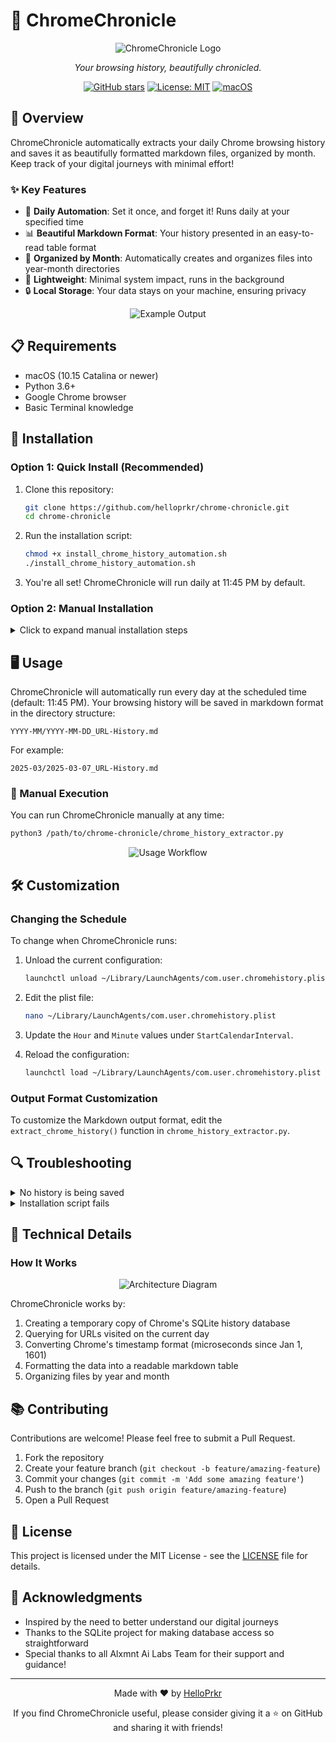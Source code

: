 # 📜 ChromeChronicle

<div align="center">

![ChromeChronicle Logo](./images/logo.png)

*Your browsing history, beautifully chronicled.*

[![GitHub stars](https://img.shields.io/github/stars/helloprkr/chrome-chronicle?style=social)](https://github.com/helloprkr/chrome-chronicle/stargazers)
[![License: MIT](https://img.shields.io/badge/License-MIT-yellow.svg)](https://opensource.org/licenses/MIT)
[![macOS](https://img.shields.io/badge/platform-macOS-blue.svg)](https://www.apple.com/macos)

</div>

## 🌟 Overview

ChromeChronicle automatically extracts your daily Chrome browsing history and saves it as beautifully formatted markdown files, organized by month. Keep track of your digital journeys with minimal effort!

### ✨ Key Features

- 🔄 **Daily Automation**: Set it once, and forget it! Runs daily at your specified time
- 📊 **Beautiful Markdown Format**: Your history presented in an easy-to-read table format
- 📂 **Organized by Month**: Automatically creates and organizes files into year-month directories
- 📱 **Lightweight**: Minimal system impact, runs in the background
- 🔒 **Local Storage**: Your data stays on your machine, ensuring privacy

<div align="center">

![Example Output](./images/example-output.png)

</div>

## 📋 Requirements

- macOS (10.15 Catalina or newer)
- Python 3.6+
- Google Chrome browser
- Basic Terminal knowledge

## 🚀 Installation

### Option 1: Quick Install (Recommended)

1. Clone this repository:
   ```bash
   git clone https://github.com/helloprkr/chrome-chronicle.git
   cd chrome-chronicle
   ```

2. Run the installation script:
   ```bash
   chmod +x install_chrome_history_automation.sh
   ./install_chrome_history_automation.sh
   ```

3. You're all set! ChromeChronicle will run daily at 11:45 PM by default.

### Option 2: Manual Installation

<details>
<summary>Click to expand manual installation steps</summary>

1. Clone this repository:
   ```bash
   git clone https://github.com/helloprkr/chrome-chronicle.git
   cd chrome-chronicle
   ```

2. Make the Python script executable:
   ```bash
   chmod +x chrome_history_extractor.py
   ```

3. Edit the plist file to update paths:
   ```bash
   nano com.user.chromehistory.plist
   ```
   Replace all instances of `REPLACE_WITH_FULL_PATH` with the full path to your ChromeChronicle directory.

4. Copy the plist file to your LaunchAgents directory:
   ```bash
   mkdir -p ~/Library/LaunchAgents
   cp com.user.chromehistory.plist ~/Library/LaunchAgents/
   ```

5. Load the launchd job:
   ```bash
   launchctl load ~/Library/LaunchAgents/com.user.chromehistory.plist
   ```

</details>

## 🖥️ Usage

ChromeChronicle will automatically run every day at the scheduled time (default: 11:45 PM). Your browsing history will be saved in markdown format in the directory structure:

```
YYYY-MM/YYYY-MM-DD_URL-History.md
```

For example:
```
2025-03/2025-03-07_URL-History.md
```

### 📝 Manual Execution

You can run ChromeChronicle manually at any time:

```bash
python3 /path/to/chrome-chronicle/chrome_history_extractor.py
```

<div align="center">

![Usage Workflow](./images/workflow.png)

</div>

## 🛠️ Customization

### Changing the Schedule

To change when ChromeChronicle runs:

1. Unload the current configuration:
   ```bash
   launchctl unload ~/Library/LaunchAgents/com.user.chromehistory.plist
   ```

2. Edit the plist file:
   ```bash
   nano ~/Library/LaunchAgents/com.user.chromehistory.plist
   ```

3. Update the `Hour` and `Minute` values under `StartCalendarInterval`.

4. Reload the configuration:
   ```bash
   launchctl load ~/Library/LaunchAgents/com.user.chromehistory.plist
   ```

### Output Format Customization

To customize the Markdown output format, edit the `extract_chrome_history()` function in `chrome_history_extractor.py`.

## 🔍 Troubleshooting

<details>
<summary>No history is being saved</summary>

Check the following:
- Ensure Chrome is installed in the default location
- Verify your LaunchAgent is loaded properly:
  ```bash
  launchctl list | grep chromehistory
  ```
- Check log files for errors:
  ```bash
  cat ~/path/to/chrome-chronicle/chrome_history_error.log
  ```
</details>

<details>
<summary>Installation script fails</summary>

- Make sure you have the proper permissions
- Try running the manual installation steps
- Check if Python 3 is installed correctly:
  ```bash
  python3 --version
  ```
</details>

## 🧩 Technical Details

### How It Works

<div align="center">

![Architecture Diagram](./images/architecture.png)

</div>

ChromeChronicle works by:

1. Creating a temporary copy of Chrome's SQLite history database
2. Querying for URLs visited on the current day
3. Converting Chrome's timestamp format (microseconds since Jan 1, 1601)
4. Formatting the data into a readable markdown table
5. Organizing files by year and month

## 📚 Contributing

Contributions are welcome! Please feel free to submit a Pull Request.

1. Fork the repository
2. Create your feature branch (`git checkout -b feature/amazing-feature`)
3. Commit your changes (`git commit -m 'Add some amazing feature'`)
4. Push to the branch (`git push origin feature/amazing-feature`)
5. Open a Pull Request

## 📜 License

This project is licensed under the MIT License - see the [LICENSE](LICENSE) file for details.

## 💖 Acknowledgments

- Inspired by the need to better understand our digital journeys
- Thanks to the SQLite project for making database access so straightforward
- Special thanks to all Alxmnt Ai Labs Team for their support and guidance!

---

<div align="center">

Made with ❤️ by [HelloPrkr](https://github.com/helloprkr)

If you find ChromeChronicle useful, please consider giving it a ⭐ on GitHub and sharing it with friends!

</div>


